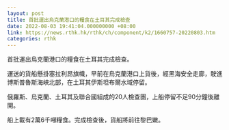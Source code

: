 ```yaml
---
layout: post
title: 首批運出烏克蘭港口的糧食在土耳其完成檢查
date: 2022-08-03 19:41:04.000000000 +08:00
link: https://news.rthk.hk/rthk/ch/component/k2/1660757-20220803.htm
categories: rthk
---
```


首批運出烏克蘭港口的糧食在土耳其完成檢查。

運送的貨船懸掛塞拉利昂旗幟，早前在烏克蘭港口上貨後，經黑海安全走廊，駛進博斯普魯斯海峽北部，在土耳其伊斯坦布爾水域停留。

俄羅斯、烏克蘭、土耳其及聯合國組成的20人檢查團，上船停留不足90分鐘後離開。

船上載有2萬6千噸糧食。完成檢查後，貨船將前往黎巴嫩。
